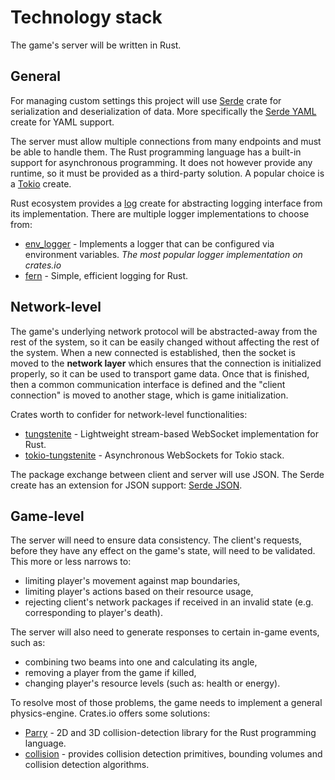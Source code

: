 # Technology stack

The game's server will be written in Rust.

## General

For managing custom settings this project will use [Serde](https://serde.rs/) crate for serialization and
deserialization of data. More specifically the [Serde YAML](https://github.com/dtolnay/serde-yaml) create for YAML
support.

The server must allow multiple connections from many endpoints and must be able to handle them. The Rust programming
language has a built-in support for asynchronous programming. It does not however provide any runtime, so it must be
provided as a third-party solution. A popular choice is a [Tokio](https://crates.io/crates/tokio) create.

Rust ecosystem provides a [log](https://crates.io/crates/log) create for abstracting logging interface from its
implementation. There are multiple logger implementations to choose from:

* [env_logger](https://crates.io/crates/env_logger) - Implements a logger that can be configured via environment
variables. *The most popular logger implementation on crates.io*
* [fern](https://crates.io/crates/fern) - Simple, efficient logging for Rust.

## Network-level

The game's underlying network protocol will be abstracted-away from the rest of the system, so it can be easily changed
without affecting the rest of the system.
When a new connected is established, then the socket is moved to the **network layer** which ensures that the connection
is initialized properly, so it can be used to transport game data. Once that is finished, then a common communication
interface is defined and the "client connection" is moved to another stage, which is game initialization.

Crates worth to confider for network-level functionalities:

* [tungstenite](https://crates.io/crates/tungstenite) - Lightweight stream-based WebSocket implementation for Rust.
* [tokio-tungstenite](https://crates.io/crates/tokio-tungstenite) - Asynchronous WebSockets for Tokio stack.

The package exchange between client and server will use JSON. The Serde create has an extension for JSON support:
[Serde JSON](https://github.com/serde-rs/json).

## Game-level

The server will need to ensure data consistency. The client's requests, before they have any effect on the game's state,
will need to be validated. This more or less narrows to:

* limiting player's movement against map boundaries,
* limiting player's actions based on their resource usage,
* rejecting client's network packages if received in an invalid state (e.g. corresponding to player's death).

The server will also need to generate responses to certain in-game events, such as:

* combining two beams into one and calculating its angle,
* removing a player from the game if killed,
* changing player's resource levels (such as: health or energy).

To resolve most of those problems, the game needs to implement a general physics-engine. Crates.io offers some
solutions:

* [Parry](https://parry.rs/) - 2D and 3D collision-detection library for the Rust programming language.
* [collision](https://crates.io/crates/collision) - provides collision detection primitives, bounding volumes and
collision detection algorithms.

